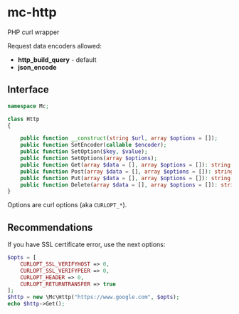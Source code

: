 # mc-http

PHP curl wrapper

Request data encoders allowed:

- __http_build_query__ - default
- __json_encode__

## Interface

```php
namespace Mc;

class Http
{

    public function __construct(string $url, array $options = []);
    public function SetEncoder(callable $encoder);
    public function SetOption($key, $value);
    public function SetOptions(array $options);
    public function Get(array $data = [], array $options = []): string|false;
    public function Post(array $data = [], array $options = []): string|false;
    public function Put(array $data = [], array $options = []): string|false;
    public function Delete(array $data = [], array $options = []): string|false;
}
```

Options are curl options (aka `CURLOPT_*`).

## Recommendations

If you have SSL certificate error, use the next options:

```php
$opts = [
    CURLOPT_SSL_VERIFYHOST => 0,
    CURLOPT_SSL_VERIFYPEER => 0,
    CURLOPT_HEADER => 0,
    CURLOPT_RETURNTRANSFER => true
];
$http = new \Mc\Http("https://www.google.com", $opts);
echo $http->Get();
```
